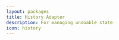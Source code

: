 ```yaml
---
layout: packages
title: History Adapter
description: For managing undoable state
icon: history
---
```

